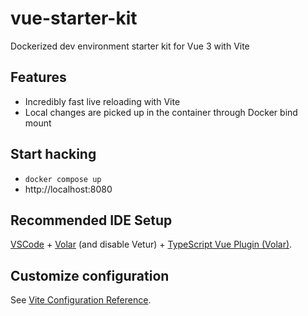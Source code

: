 # vue-starter-kit

Dockerized dev environment starter kit for Vue 3 with Vite

## Features
- Incredibly fast live reloading with Vite
- Local changes are picked up in the container through Docker bind mount

## Start hacking
- ```docker compose up```
- http://localhost:8080

## Recommended IDE Setup

[VSCode](https://code.visualstudio.com/) + [Volar](https://marketplace.visualstudio.com/items?itemName=johnsoncodehk.volar) (and disable Vetur) + [TypeScript Vue Plugin (Volar)](https://marketplace.visualstudio.com/items?itemName=johnsoncodehk.vscode-typescript-vue-plugin).

## Customize configuration

See [Vite Configuration Reference](https://vitejs.dev/config/).
